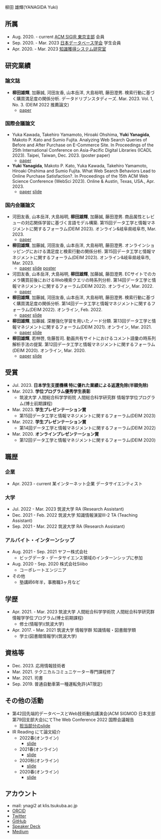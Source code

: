 柳田 雄輝(YANAGIDA Yuki)

## 所属
- Aug. 2020. - current [ACM SIGIR 東京支部](https://sigir.jp/) 会員
- Sep. 2020. - Mar. 2023 [日本データベース学会](https://dbsj.org/) 学生会員
- Apr. 2020. - Mar. 2023 [知識獲得システム研究室](https://kasys.slis.tsukuba.ac.jp/)

## 研究業績

### 論文誌
- **柳田雄輝**, 加藤誠, 河田友香, 山本岳洋, 大島裕明, 藤田澄男. 検索行動に基づく購買満足度の関係分析. データドリブンスタディーズ. Mar. 2023. Vol. 1, No. 3. (DEIM 2022 推薦論文)
  - [paper](https://dbsj.org/wp-content/uploads/2023/01/dds-vol1-no3.pdf)

### 国際会議論文
- Yuka Kawada, Takehiro Yamamoto, Hiroaki Ohshima, **Yuki Yanagida**, Makoto P. Kato and Sumio Fujita. Analyzing Web Search Queries of Before and After Purchase on E-Commerce Site. In Proceedings of the 25th International Conference on Asia-Pacific Digital Libraries (ICADL 2023). Taipei, Taiwan, Dec. 2023. (poster paper)
  - [paper](https://link.springer.com/chapter/10.1007/978-981-99-8085-7_16)
- **Yuki Yanagida**, Makoto P. Kato, Yuka Kawada, Takehiro Yamamoto, Hiroaki Ohshima and Sumio Fujita. What Web Search Behaviors Lead to Online Purchase Satisfaction?. In Proceedings of the 15th ACM Web Science Conference (WebSci 2023). Online & Austin, Texas, USA., Apr. 2023.
  - [paper](https://dl.acm.org/doi/pdf/10.1145/3578503.3583615) [slide](https://speakerdeck.com/ynagi2/what-web-search-behaviors-lead-to-online-purchase-satisfaction-en)

### 国内会議論文
- 河田友香, 山本岳洋, 大島裕明, **柳田雄輝**, 加藤誠, 藤田澄男. 商品属性とレビューの対応関係学習に基づく言語モデル構築. 第15回データ工学と情報マネジメントに関するフォーラム(DEIM 2023). オンライン&岐阜県岐阜市, Mar. 2023.
  - [paper](https://proceedings-of-deim.github.io/DEIM2023/3a-7-3.pdf)
- **柳田雄輝**, 加藤誠, 河田友香, 山本岳洋, 大島裕明, 藤田澄男. オンラインショッピングにおける満足度と検索行動の関係分析. 第15回データ工学と情報マネジメントに関するフォーラム(DEIM 2023). オンライン&岐阜県岐阜市, Mar. 2023.
  - [paper](https://proceedings-of-deim.github.io/DEIM2023/3a-4-3.pdf) [slide](https://speakerdeck.com/ynagi2/what-web-search-behaviors-lead-to-online-purchase-satisfaction-jp) [poster](https://speakerdeck.com/ynagi2/deim2023-poster-yanagida)
- 河田友香, 山本岳洋, 大島裕明, **柳田雄輝**, 加藤誠, 藤田澄男. ECサイトでのカメラ購買前後におけるWeb検索クエリの時系列分析. 第14回データ工学と情報マネジメントに関するフォーラム(DEIM 2022). オンライン, Mar. 2022.
  - [paper](https://proceedings-of-deim.github.io/DEIM2022/papers/C41-4.pdf)
- **柳田雄輝**, 加藤誠, 河田友香, 山本岳洋, 大島裕明, 藤田澄男. 検索行動に基づく購買満足度の関係分析. 第14回データ工学と情報マネジメントに関するフォーラム(DEIM 2022). オンライン, Feb. 2022.
  - [paper](https://proceedings-of-deim.github.io/DEIM2022/papers/E23-3.pdf) [slide](https://speakerdeck.com/ynagi2/pre-and-post-purchase-search-behavior-analysis)
- **柳田雄輝**, 加藤誠. 深層強化学習を用いたノード分類. 第13回データ工学と情報マネジメントに関するフォーラム(DEIM 2021). オンライン, Mar. 2021.
  - [paper](https://proceedings-of-deim.github.io/DEIM2021/papers/E14-3.pdf) [slide](https://speakerdeck.com/ynagi2/node-classification-using-deep-reinforcement-learning)
- **柳田雄輝**, 若林啓, 佐藤哲司. 動画共有サイトにおけるコメント語彙の時系列解析手法の提案. 第12回データ工学と情報マネジメントに関するフォーラム(DEIM 2020). オンライン, Mar. 2020.
  - [paper](https://proceedings-of-deim.github.io/DEIM2020/papers/G2-2.pdf) [slide](https://speakerdeck.com/ynagi2/temporal-analysis-of-comment-vocabulary-in-a-video-sharing-service)

## 受賞
- Jul. 2023. **日本学生支援機構 特に優れた業績による返還免除(半額免除)**
- Mar. 2023. **学位プログラム優秀学生表彰**
  - 筑波大学 人間総合科学学術院 人間総合科学研究群 情報学学位プログラム(博士前期課程)
- Mar. 2023. **学生プレゼンテーション賞**
  - 第15回データ工学と情報マネジメントに関するフォーラム(DEIM 2023)
- Mar. 2022. **学生プレゼンテーション賞**
  - 第14回データ工学と情報マネジメントに関するフォーラム(DEIM 2022)
- Mar. 2020. **オンラインプレゼンテーション賞**
  - 第12回データ工学と情報マネジメントに関するフォーラム(DEIM 2020)

## 職歴

### 企業
- Apr. 2023 - current 某インターネット企業 データサイエンティスト

### 大学
- Jul. 2022 - Mar. 2023 筑波大学 RA (Research Assistant)
- Dec. 2021 - Feb. 2022 筑波大学 知識情報演習Ⅲ-2 TA (Teaching Assistant)
- Sep. 2021 - Mar. 2022 筑波大学 RA (Research Assistant)

### アルバイト・インターンシップ
- Aug. 2021 - Sep. 2021 ヤフー株式会社
  - ビッグデータ・データサイエンス領域のインターンシップに参加
- Aug. 2020 - Sep. 2020 株式会社Siiibo
  - コーポレートエンジニア
- その他
  - 塾講師6年半，事務職3ヶ月など

## 学歴
- Apr. 2021. - Mar. 2023 筑波大学 人間総合科学学術院 人間総合科学研究群 情報学学位プログラム(博士前期課程)
  - 修士(情報学)(筑波大学)
- Apr. 2017. - Mar. 2021 筑波大学 情報学群 知識情報・図書館学類
  - 学士(図書館情報学)(筑波大学)

## 資格等
- Dec. 2023. 応用情報技術者
- Mar. 2021. テクニカルコミュニケーター専門課程修了
- Mar. 2021. 司書
- Sep. 2019. 普通自動車第一種運転免許(AT限定)

## その他の活動
- 第42回先端的データベースとWeb技術動向講演会(ACM SIGMOD 日本支部第79回支部大会)にてThe Web Conference 2022 国際会議報告
  - [担当部分のslide](https://speakerdeck.com/ynagi2/sigmod-j-79-yanagida)
- IR Reading にて論文紹介
  - 2022春(オンライン)
    - [slide](https://speakerdeck.com/ynagi2/irreading2022spring-yanagida)
  - 2021春(オンライン)
    - [slide](https://speakerdeck.com/ynagi2/irreading2021spring-yanagida)
  - 2020秋(オンライン)
    - [slide](https://speakerdeck.com/ynagi2/irreading2020fall-yanagida)
  - 2020春(オンライン)
    - [slide](https://speakerdeck.com/ynagi2/irreading2020spring-yanagida)

## アカウント
- mail: ynagi2 at klis.tsukuba.ac.jp
- [ORCID](https://orcid.org/0000-0002-6691-2243)
- [Twitter](https://twitter.com/antimony_sulfur)
- [GitHub](https://github.com/ynagi2)
- [Speaker Deck](https://speakerdeck.com/ynagi2)
- [Medium](https://medium.com/@ynagi2)
